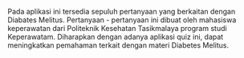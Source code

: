 Pada aplikasi ini tersedia sepuluh pertanyaan yang berkaitan dengan Diabates Melitus. Pertanyaan - pertanyaan ini dibuat oleh mahasiswa keperawatan dari Politeknik Kesehatan Tasikmalaya program studi Keperawatam. Diharapkan dengan adanya aplikasi quiz ini, dapat meningkatkan pemahaman terkait dengan materi Diabetes Melitus.  
